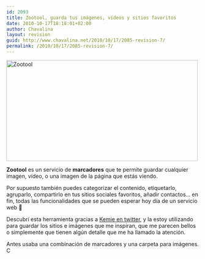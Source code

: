 ```yaml
---
id: 2093
title: Zootool, guarda tus imágenes, vídeos y sitios favoritos
date: 2010-10-17T18:18:01+02:00
author: Chavalina
layout: revision
guid: http://www.chavalina.net/2010/10/17/2085-revision-7/
permalink: /2010/10/17/2085-revision-7/
---
```

[<img class="aligncenter size-large wp-image-2086" title="Zootool" src="http://www.chavalina.net/imagenes/2010/10/Zootool_1287334465404-500x264.png" alt="Zootool" width="500" height="264" srcset="http://www.chavalina.net/imagenes/2010/10/Zootool_1287334465404-500x264.png 500w, http://www.chavalina.net/imagenes/2010/10/Zootool_1287334465404-300x158.png 300w, http://www.chavalina.net/imagenes/2010/10/Zootool_1287334465404.png 786w" sizes="(max-width: 500px) 100vw, 500px" />](http://zootool.com)

**Zootool** es un servicio de **marcadores** que te permite guardar cualquier imagen, vídeo, o una imagen de la página que estás viendo. 

Por supuesto también puedes categorizar el contenido, etiquetarlo, agruparlo, compartirlo en tus sitios sociales favoritos, añadir contactos&#8230; en fin, todas las funcionalidades que se pueden esperar hoy día de un servicio web 🙂

Descubrí esta herramienta gracias a [Kemie en twitter](http://twitter.com/kemie/statuses/25033713156), y la estoy utilizando para guardar los sitios e imágenes que me inspiran, que me parecen bellos o simplemente que tienen algún detalle que me ha llamado la atención.

Antes usaba una combinación de marcadores y una carpeta para imágenes. C